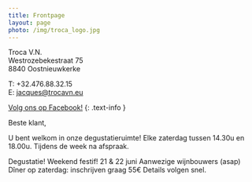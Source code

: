 ```yaml
---
title: Frontpage 
layout: page
photo: /img/troca_logo.jpg
---
```

Troca V.N.  
Westrozebekestraat 75  
8840 Oostnieuwkerke

T: +32.476.88.32.15  
E: jacques@trocavn.eu

[Volg ons op Facebook!](http://www.facebook.be/TrocaVinsNaturels)
{: .text-info }

Beste klant,

U bent welkom in onze degustatieruimte!
Elke zaterdag tussen 14.30u en 18.00u.
Tijdens de week na afspraak.  

Degustatie! Weekend festif!
21 & 22 juni 
Aanwezige wijnbouwers (asap)
Dîner op zaterdag: inschrijven graag 55€
Details volgen snel.  

